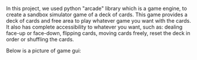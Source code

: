 In this project, we used python "arcade" library which is a game engine, to create a sandbox simulator game of a deck of cards. This game provides a deck of cards and free area to play whatever game you want with the cards. It also has complete accessibility to whatever you want, such as: dealing face-up or face-down, flipping cards, moving cards freely, reset the deck in order or shuffling the cards.

Below is a picture of game gui: